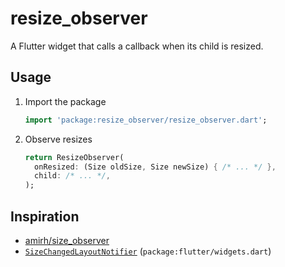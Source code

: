 # resize_observer
A Flutter widget that calls a callback when its child is resized.

## Usage
1. Import the package
   ```dart
   import 'package:resize_observer/resize_observer.dart';
   ```

2. Observe resizes
   ```dart
   return ResizeObserver(
     onResized: (Size oldSize, Size newSize) { /* ... */ },
     child: /* ... */,
   );
   ```
   
## Inspiration
- [amirh/size_observer](https://github.com/amirh/size_observer)
- [`SizeChangedLayoutNotifier`](https://api.flutter.dev/flutter/widgets/SizeChangedLayoutNotifier-class.html) (`package:flutter/widgets.dart`)
